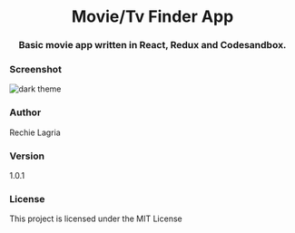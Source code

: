 <h1 align='center'>Movie/Tv Finder App</h1>

<h3 align='center'>Basic movie app written in React, Redux and Codesandbox. </h3>



### Screenshot
![dark theme](https://github.com/foxching/weather/blob/master/public/images/screenshot/Screenshot%202019-10-15%2001.12.32.png)



### Author

Rechie Lagria

### Version
1.0.1

### License

This project is licensed under the MIT License

